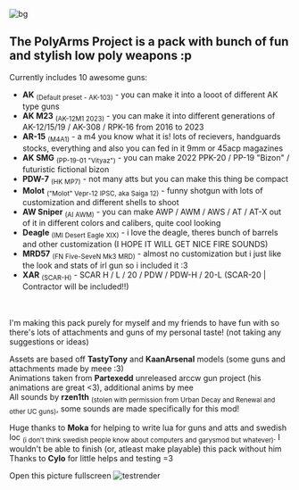 ![bg](https://github.com/dar-su/arc9_uplp/assets/95997959/0c24c4f1-0003-4e66-8016-d6a7aae57aa6)
## The PolyArms Project is a pack with bunch of fun and stylish low poly weapons :p  

Currently includes 10 awesome guns:
- **AK** <sub>(Default preset - AK-103)</sub> - you can make it into a looot of different AK type guns
- **AK M23** <sub>(AK-12M1 2023)</sub> - you can make it into different generations of AK-12/15/19 / AK-308 / RPK-16 from 2016 to 2023
- **AR-15** <sub>(M4A1)</sub> - a m4 you know what it is! lots of recievers, handguards stocks, everything and also you can fed in it 9mm or 45acp magazines
- **AK SMG** <sub>(PP-19-01 "Vityaz")</sub> - you can make 2022 PPK-20 / PP-19 "Bizon" / futuristic fictional bizon
- **PDW-7** <sub>(HK MP7)</sub> - not many atts but you can make this thing be compact
- **Molot** <sub>("Molot" Vepr-12 IPSC, aka Saiga 12)</sub> - funny shotgun with lots of customization and different shells to shoot
- **AW Sniper** <sub>(AI AWM)</sub> - you can make AWP / AWM / AWS / AT / AT-X out of it in different colors and calibers, quite cool looking
- **Deagle** <sub>(IMI Desert Eagle XIX)</sub> - i love the deagle, theres bunch of barrels and other customization (I HOPE IT WILL GET NICE FIRE SOUNDS)
- **MRD57** <sub>(FN Five-SeveN Mk3 MRD)</sub> - almost no customization but i just like the look and stats of irl gun so i included it :3
- **XAR** <sub>(SCAR-H)</sub> - SCAR H / L / 20 / PDW / PDW-H / 20-L (SCAR-20 | Contractor will be included!!)      
  
<br></br>
I'm making this pack purely for myself and my friends to have fun with so there's lots of attachments and guns of my personal taste! (not taking any suggestions or ideas) 

Assets are based off **TastyTony** and **KaanArsenal** models (some guns and attachments made by meee :3)  
Animations taken from **Partexedd** unreleased arccw gun project (his animations are great <3), additional anims by mee  
All sounds by **rzen1th** <sub>(stolen with permission from Urban Decay and Renewal and other UC guns)</sub>, some sounds are made specifically for this mod!

Huge thanks to **Moka** for helping to write lua for guns and atts and swedish loc <sub>(i don't think swedish people know about computers and garysmod but whatever)</sub>. I wouldn't be able to finish (or, atleast make playable) this pack without him  
Thanks to **Cylo** for little helps and testing =3  
  
Open this picture fullscreen
![testrender](https://github.com/dar-su/arc9_uplp/assets/95997959/6046d67c-3792-44bb-ba10-e45cb0bb53af)
